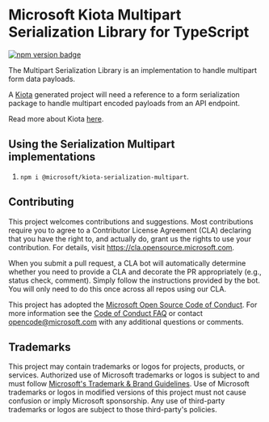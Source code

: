 # Microsoft Kiota Multipart Serialization Library for TypeScript

[![npm version badge](https://img.shields.io/npm/v/@microsoft/kiota-serialization-multipart?color=blue)](https://www.npmjs.com/package/@microsoft/kiota-serialization-multipart)

The Multipart Serialization Library is an implementation to handle multipart form data payloads.

A [Kiota](https://github.com/microsoft/kiota) generated project will need a reference to a form serialization package to handle multipart encoded payloads from an API endpoint.

Read more about Kiota [here](https://github.com/microsoft/kiota/blob/main/README.md).

## Using the Serialization Multipart implementations

1. `npm i @microsoft/kiota-serialization-multipart`.

## Contributing

This project welcomes contributions and suggestions.  Most contributions require you to agree to a
Contributor License Agreement (CLA) declaring that you have the right to, and actually do, grant us
the rights to use your contribution. For details, visit <https://cla.opensource.microsoft.com>.

When you submit a pull request, a CLA bot will automatically determine whether you need to provide
a CLA and decorate the PR appropriately (e.g., status check, comment). Simply follow the instructions
provided by the bot. You will only need to do this once across all repos using our CLA.

This project has adopted the [Microsoft Open Source Code of Conduct](https://opensource.microsoft.com/codeofconduct/).
For more information see the [Code of Conduct FAQ](https://opensource.microsoft.com/codeofconduct/faq/) or
contact [opencode@microsoft.com](mailto:opencode@microsoft.com) with any additional questions or comments.

## Trademarks

This project may contain trademarks or logos for projects, products, or services. Authorized use of Microsoft
trademarks or logos is subject to and must follow
[Microsoft's Trademark & Brand Guidelines](https://www.microsoft.com/en-us/legal/intellectualproperty/trademarks/usage/general).
Use of Microsoft trademarks or logos in modified versions of this project must not cause confusion or imply Microsoft sponsorship.
Any use of third-party trademarks or logos are subject to those third-party's policies.
